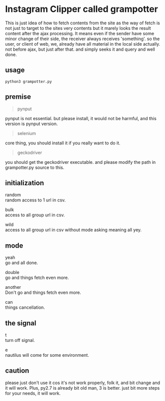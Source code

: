 # Instagram Clipper called grampotter
This is just idea of how to
fetch contents from the site as the way of fetch is not just to target to the sites very
contents but it marely looks the result content after the ajax processing. It means even if the sender have some minor change
of their side, the receiver always receives 'something'.
so the user, or client of web, we, already have all material in the local side actually.
not before ajax, but just after that. and simply seeks it and query and well done.

## usage
```
python3 grampotter.py
```

## premise
>pynput

pynput is not essential. but please install, it would not be harmful, and this version is pynput version.

>selenium

core thing, you should install it if you really want to do it.

>geckodriver

you should get the geckodriver executable.
and please modify the path in grampotter.py source to this.

## initialization
random\
random access to 1 url in csv.

bulk\
access to all group url in csv.

wild\
access to all group url in csv without mode asking meaning all yey.

## mode
yeah\
go and all done.

double\
go and things fetch even more.

another\
Don't go and things fetch even more.

can\
things cancellation.

## the signal
t\
turn off signal.

e\
nautilus will come for some environment.



## caution
please just don't use it cos it's not work properly, folk it, and bit change and it will work. Plus, py2.7 is already bit 
old man, 3 is better. just bit more steps for your needs, it will work.


